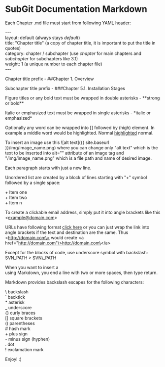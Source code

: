 SubGit Documentation Markdown
===================================

Each Chapter .md file must start from following YAML header:

\-\-\-<br>
layout: default (always stays *default*)<br>
title: "Chapter title" (a copy of chapter title, it is important to put the title in quotes)<br>
category: chapter / subchapter (use *chapter* for main chapters and *subchapter* for subchapters like 3.1)<br>
weight: 1 (a unique number to each chapter file)<br>
\-\-\-

Chapter title prefix - \#\#Chapter 1. Overview

Subchapter title prefix - \#\#\#Chapter 5.1. Installation Stages

Figure titles or any bold text must be wrapped in double asterisks - \*\*strong or bold\*\*

Italic or emphasized text must be wrapped in single asterisks - \*italic or emphasized\*

Optionally any word can be wrapped into \[\] followed by (high) element. In example a middle word would be highlighted. Normal [highlighted](high) normal.

To insert an image use this \!\[alt text\]\(\{\{ site.baseurl \}\}/img/image_name.png\) where you can change only "alt text" which is the text to be inserted into alt="" attribute of an image tag and "/img/image_name.png" which is a file path and name of desired image.

Each paragraph starts with just a new line.

Unordered list are created by a block of lines starting with "+" symbol followed by a single space:

\+ Item one<br>
\+ Item two<br>
\+ Item n<br>

To create a clickable email address, simply put it into angle brackets like this \<example@domain.com\>

URLs have following format [click here](http://click.here.com) or you can just wrap the link into angle brackets if the text and destination are the same. Thus \<http://domain.com\> would create \<a href="http://domain.com"\>http://domain.com\</a\>

Except for the blocks of code, use underscore symbol with backslash: SVN\_PATH > SVN\\\_PATH

When you want to insert a <br /> using Markdown, you end a line with two or more spaces, then type return.

Markdown provides backslash escapes for the following characters:

\\   backslash  
\`   backtick  
\*   asterisk  
\_   underscore  
\{\}  curly braces  
\[\]  square brackets  
\(\)  parentheses  
\#   hash mark  
\+   plus sign  
\-   minus sign (hyphen)  
\.   dot  
\!   exclamation mark

Enjoy! :)